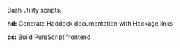 Bash utility scripts.

**hd:** Generate Haddock documentation with Hackage links

**ps:** Build PureScript frontend

